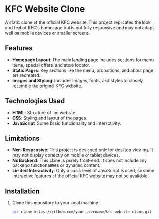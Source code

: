 # KFC Website Clone

A static clone of the official KFC website. This project replicates the look and feel of KFC's homepage but is not fully responsive and may not adapt well on mobile devices or smaller screens. 

## Features

- **Homepage Layout**: The main landing page includes sections for menu items, special offers, and store locator.
- **Static Pages**: Key sections like the menu, promotions, and about page are recreated.
- **Images and Styling**: Includes images, fonts, and styles to closely resemble the original KFC website.

## Technologies Used

- **HTML**: Structure of the website.
- **CSS**: Styling and layout of the pages.
- **JavaScript**: Some basic functionality and interactivity.

## Limitations

- **Non-Responsive**: This project is designed only for desktop viewing. It may not display correctly on mobile or tablet devices.
- **No Backend**: This clone is purely front-end. It does not include any backend functionalities or dynamic content.
- **Limited Interactivity**: Only a basic level of JavaScript is used, so some interactive features of the official KFC website may not be available.

## Installation

1. Clone this repository to your local machine:
   ```bash
   git clone https://github.com/your-username/kfc-website-clone.git

